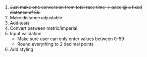 1. ~~Just make one conversion from total race time -> pace @ a fixed distance of 5k.~~
2. ~~Make distance adjustable~~
3. ~~Add tests~~
3. Convert between metric/imperial
3. Input validation
    * Make sure user can only enter values between 0-59
    * Round everything to 2 decimal points
4. Add styling
